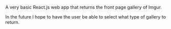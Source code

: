 A very basic React.js web app that returns the front page
gallery of Imgur.

In the future I hope to have the user be able to select what type of
gallery to return.

